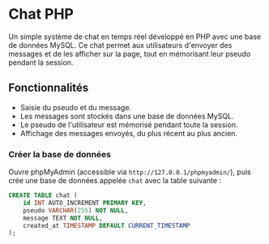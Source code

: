 # Chat PHP

Un simple système de chat en temps réel développé en PHP avec une base de données MySQL. Ce chat permet aux utilisateurs d'envoyer des messages et de les afficher sur la page, tout en mémorisant leur pseudo pendant la session.

## Fonctionnalités

- Saisie du pseudo et du message.
- Les messages sont stockés dans une base de données MySQL.
- Le pseudo de l'utilisateur est mémorisé pendant toute la session.
- Affichage des messages envoyés, du plus récent au plus ancien.

### Créer la base de données
Ouvre phpMyAdmin (accessible via `http://127.0.0.1/phpmyadmin/`), puis crée une base de données appelée `chat` avec la table suivante :

```sql
CREATE TABLE chat (
    id INT AUTO_INCREMENT PRIMARY KEY,
    pseudo VARCHAR(255) NOT NULL,
    message TEXT NOT NULL,
    created_at TIMESTAMP DEFAULT CURRENT_TIMESTAMP
);
